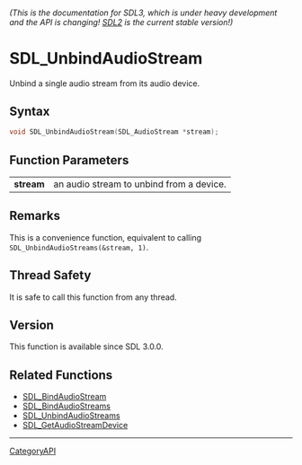###### (This is the documentation for SDL3, which is under heavy development and the API is changing! [SDL2](https://wiki.libsdl.org/SDL2/) is the current stable version!)
# SDL_UnbindAudioStream

Unbind a single audio stream from its audio device.

## Syntax

```c
void SDL_UnbindAudioStream(SDL_AudioStream *stream);

```

## Function Parameters

|                |                                          |
| -------------- | ---------------------------------------- |
| **stream**     | an audio stream to unbind from a device. |

## Remarks

This is a convenience function, equivalent to calling
`SDL_UnbindAudioStreams(&stream, 1)`.

## Thread Safety

It is safe to call this function from any thread.

## Version

This function is available since SDL 3.0.0.

## Related Functions

* [SDL_BindAudioStream](SDL_BindAudioStream)
* [SDL_BindAudioStreams](SDL_BindAudioStreams)
* [SDL_UnbindAudioStreams](SDL_UnbindAudioStreams)
* [SDL_GetAudioStreamDevice](SDL_GetAudioStreamDevice)

----
[CategoryAPI](CategoryAPI)

